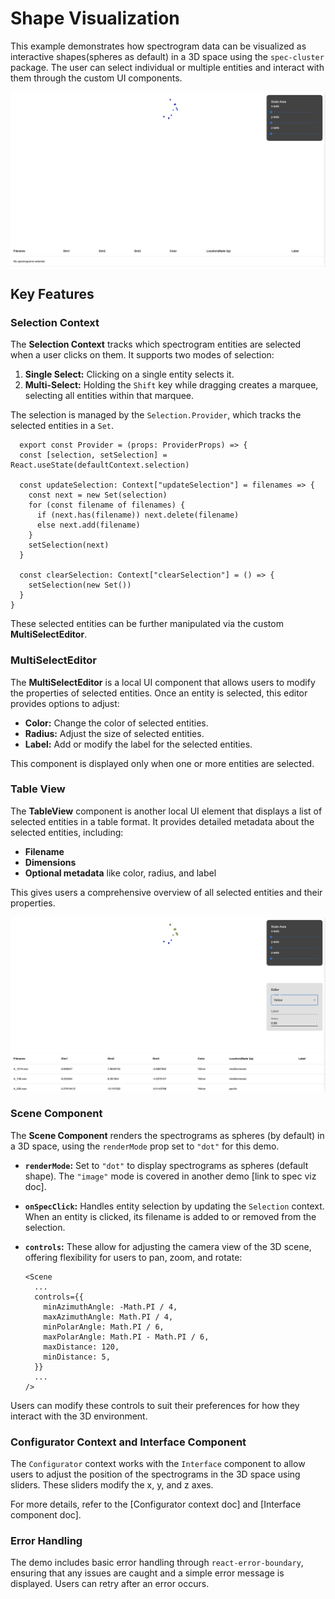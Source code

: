 # Shape Visualization

This example demonstrates how spectrogram data can be visualized as interactive shapes(spheres as default) in a 3D space using the `spec-cluster` package. The user can select individual or multiple entities and interact with them through the custom UI components.

![shape-demo](packages/example-png/shape-demo.png)

## Key Features

### Selection Context

The **Selection Context** tracks which spectrogram entities are selected when a user clicks on them. It supports two modes of selection:

1. **Single Select:** Clicking on a single entity selects it.
2. **Multi-Select:** Holding the `Shift` key while dragging creates a marquee, selecting all entities within that marquee.

The selection is managed by the `Selection.Provider`, which tracks the selected entities in a `Set`. 

```tsx
  export const Provider = (props: ProviderProps) => {
  const [selection, setSelection] = React.useState(defaultContext.selection)

  const updateSelection: Context["updateSelection"] = filenames => {
    const next = new Set(selection)
    for (const filename of filenames) {
      if (next.has(filename)) next.delete(filename)
      else next.add(filename)
    }
    setSelection(next)
  }

  const clearSelection: Context["clearSelection"] = () => {
    setSelection(new Set())
  }
}
  ```

These selected entities can be further manipulated via the custom **MultiSelectEditor**.


### MultiSelectEditor

The **MultiSelectEditor** is a local UI component that allows users to modify the properties of selected entities. Once an entity is selected, this editor provides options to adjust:

- **Color:** Change the color of selected entities.
- **Radius:** Adjust the size of selected entities.
- **Label:** Add or modify the label for the selected entities.

This component is displayed only when one or more entities are selected.


### Table View

The **TableView** component is another local UI element that displays a list of selected entities in a table format. It provides detailed metadata about the selected entities, including:

- **Filename**
- **Dimensions**
- **Optional metadata** like color, radius, and label

This gives users a comprehensive overview of all selected entities and their properties.

![shape-demo-selected](packages/example-png/shape-demo-selected.png)


### Scene Component

The **Scene Component** renders the spectrograms as spheres (by default) in a 3D space, using the `renderMode` prop set to `"dot"` for this demo.

- **`renderMode`:** Set to `"dot"` to display spectrograms as spheres (default shape). The `"image"` mode is covered in another demo [link to spec viz doc].
- **`onSpecClick`:** Handles entity selection by updating the `Selection` context. When an entity is clicked, its filename is added to or removed from the selection.
  
- **`controls`:** These allow for adjusting the camera view of the 3D scene, offering flexibility for users to pan, zoom, and rotate:

  ```tsx
  <Scene
    ...
    controls={{
      minAzimuthAngle: -Math.PI / 4,
      maxAzimuthAngle: Math.PI / 4,
      minPolarAngle: Math.PI / 6,
      maxPolarAngle: Math.PI - Math.PI / 6,
      maxDistance: 120,
      minDistance: 5,
    }}
    ...
  />
  ```

Users can modify these controls to suit their preferences for how they interact with the 3D environment.


### Configurator Context and Interface Component

The `Configurator` context works with the `Interface` component to allow users to adjust the position of the spectrograms in the 3D space using sliders. These sliders modify the x, y, and z axes.

For more details, refer to the [Configurator context doc] and [Interface component doc].


### Error Handling

The demo includes basic error handling through `react-error-boundary`, ensuring that any issues are caught and a simple error message is displayed. Users can retry after an error occurs.
